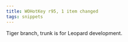 ```yaml
---
title: WOHotKey r95, 1 item changed
tags: snippets
---
```


Tiger branch, trunk is for Leopard development.
